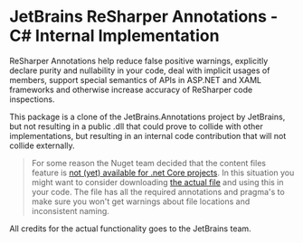 # JetBrains ReSharper Annotations - C# Internal Implementation

ReSharper Annotations help reduce false positive warnings, explicitly declare purity and nullability in your code, deal with implicit usages of members, support special semantics of APIs in ASP.NET and XAML frameworks and otherwise increase accuracy of ReSharper code inspections.

This package is a clone of the JetBrains.Annotations project by JetBrains, but not resulting in a public .dll that could prove to collide with other implementations, but resulting in an internal code contribution that will not collide externally.

> For some reason the Nuget team decided that the content files feature is [not (yet) available for .net Core projects](http://blog.nuget.org/20160126/nuget-contentFiles-demystified.html). In this situation you might want to consider downloading [the actual file](https://raw.githubusercontent.com/bepost/jetbrains-annotations-internal/master/src/JetBrains.Annotations/JetBrains.Annotations.cs) and using this in your code. The file has all the required annotations and pragma's to make sure you won't get warnings about file locations and inconsistent naming.

		
All credits for the actual functionality goes to the JetBrains team.